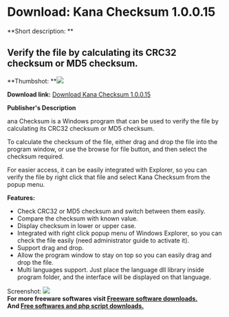 # Download: Kana Checksum 1.0.0.15

**Short description: **

## Verify the file by calculating its CRC32 checksum or MD5 checksum.

  
**Thumbshot: **![](http://www.freewarefiles.com/screenshot/kanachecksum_md.gif)   
  
**Download link:** [Download Kana Checksum 1.0.0.15](http://freesoftwares.boysofts.com/Kana-Checksum_program_19026.html)  
  

**Publisher's Description**  
  

ana Checksum is a Windows program that can be used to verify the file by
calculating its CRC32 checksum or MD5 checksum.

To calculate the checksum of the file, either drag and drop the file into the
program window, or use the browse for file button, and then select the
checksum required.

For easier access, it can be easily integrated with Explorer, so you can
verify the file by right click that file and select Kana Checksum from the
popup menu.

**Features:**

  * Check CRC32 or MD5 checksum and switch between them easily. 
  * Compare the checksum with known value. 
  * Display checksum in lower or upper case. 
  * Integrated with right click popup menu of Windows Explorer, so you can check the file easily (need administrator guide to activate it). 
  * Support drag and drop. 
  * Allow the program window to stay on top so you can easily drag and drop the file. 
  * Multi languages support. Just place the language dll library inside program folder, and the interface will be displayed on that language. 

  
  
Screenshot: ![](http://www.freewarefiles.com/screenshot/kanachecksum.gif)  
**For more freeware softwares visit [Freeware software downloads.](http://freesoftwares.boysofts.com/)**   
**And [Free softwares and php script downloads.](http://www.boysofts.com/)**

